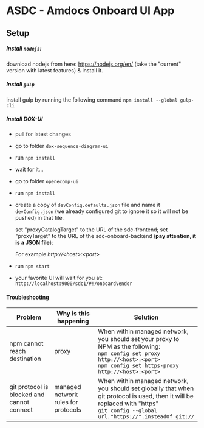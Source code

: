 # ASDC - Amdocs Onboard UI App

## Setup

##### Install `nodejs`:

download nodejs from here: https://nodejs.org/en/ (take the "current" version with latest features) & install it.
##### Install `gulp`

install gulp by running the following command `npm install --global gulp-cli`

##### Install DOX-UI
* pull for latest changes
* go to folder `dox-sequence-diagram-ui`
* run `npm install`
* wait for it...
* go to folder `openecomp-ui`
* run `npm install`
* create a copy of `devConfig.defaults.json` file and name it `devConfig.json` (we already configured git to ignore it so it will not be pushed)
in that file.

  set "proxyCatalogTarget" to the URL of the sdc-frontend; set "proxyTarget" to the URL of the sdc-onboard-backend (**pay attention, it is a JSON file**):

  For example *http://\<host>:\<port>*
* run `npm start`
* your favorite UI will wait for you at: `http://localhost:9000/sdc1/#!/onboardVendor`



#### Troubleshooting
Problem | Why is this happening | Solution
------- | --------------------- | --------
npm cannot reach destination | proxy | When within managed network, you should set your proxy to NPM as the following: <br> `npm config set proxy http://<host>:<port>` <br> `npm config set https-proxy http://<host>:<port>`
git protocol is blocked and cannot connect | managed network rules for protocols	| When within managed network, you should set globally that when git protocol is used, then it will be replaced with "https" <br> `git config --global url."https://".insteadOf git://`
